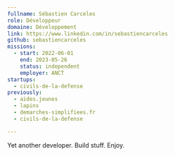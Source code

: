 ```yaml
---
fullname: Sébastien Carceles
role: Développeur
domaine: Développement
link: https://www.linkedin.com/in/sebastiencarceles
github: sebastiencarceles
missions:
  - start: 2022-06-01
    end: 2023-05-26
    status: independent
    employer: ANCT
startups:
  - civils-de-la-defense
previously:
  - aides.jeunes
  - lapins
  - demarches-simplifiees.fr
  - civils-de-la-defense

---
```




Yet another developer. Build stuff. Enjoy.
